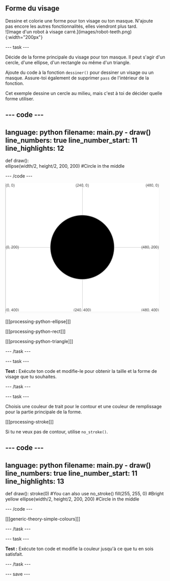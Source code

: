## Forme du visage

<div style="display: flex; flex-wrap: wrap">
<div style="flex-basis: 200px; flex-grow: 1; margin-right: 15px;">
Dessine et colorie une forme pour ton visage ou ton masque. N'ajoute pas encore les autres fonctionnalités, elles viendront plus tard.
</div>
<div>
![Image d'un robot à visage carré.](images/robot-teeth.png){:width="200px"}
</div>
</div>

--- task ---

Décide de la forme principale du visage pour ton masque. Il peut s'agir d'un cercle, d'une ellipse, d'un rectangle ou même d'un triangle.

Ajoute du code à la fonction `dessiner()` pour dessiner un visage ou un masque. Assure-toi également de supprimer `pass` de l'intérieur de la fonction.

Cet exemple dessine un cercle au milieu, mais c'est à toi de décider quelle forme utiliser.

--- code ---
---
language: python filename: main.py - draw() line_numbers: true line_number_start: 11
line_highlights: 12
---

def draw():   
ellipse(width/2, height/2, 200, 200) #Circle in the middle

--- /code ---

![La zone de sortie montrant un cercle noir au milieu de la grille.](images/black-circle.png)

[[[processing-python-ellipse]]]


[[[processing-python-rect]]]


[[[processing-python-triangle]]]

--- /task ---

--- task ---

**Test :** Exécute ton code et modifie-le pour obtenir la taille et la forme de visage que tu souhaites.

--- /task ---

--- task ---

Choisis une couleur de trait pour le contour et une couleur de remplissage pour la partie principale de la forme.

[[[processing-stroke]]]

Si tu ne veux pas de contour, utilise `no_stroke()`.

--- code ---
---
language: python filename: main.py - draw() line_numbers: true line_number_start: 11
line_highlights: 13
---

def draw(): stroke(0) #You can also use no_stroke() fill(255, 255, 0) #Bright yellow ellipse(width/2, height/2, 200, 200) #Circle in the middle

--- /code ---

[[[generic-theory-simple-colours]]]

--- /task ---

--- task ---

**Test :** Exécute ton code et modifie la couleur jusqu'à ce que tu en sois satisfait.

--- /task ---

--- save ---
